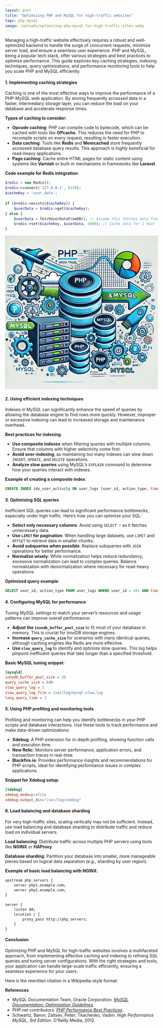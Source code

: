 ```yaml
---
layout: post
title: "Optimizing PHP and MySQL for high-traffic websites"
tags: php mysql
image: /uploads/optimizing-php-mysql-for-high-traffic-sites.webp
---
```

Managing a high-traffic website effectively requires a robust and well-optimized backend to handle the surge of concurrent requests, minimize server load, and ensure a seamless user experience. PHP and MySQL, being a popular tech stack, offer various strategies and best practices to optimize performance. This guide explores key caching strategies, indexing techniques, query optimizations, and performance monitoring tools to help you scale PHP and MySQL efficiently.

#### 1. Implementing caching strategies

Caching is one of the most effective ways to improve the performance of a PHP-MySQL web application. By storing frequently accessed data in a faster, intermediary storage layer, you can reduce the load on your database and accelerate response times.

**Types of caching to consider:**
- **Opcode caching**: PHP can compile code to bytecode, which can be cached with tools like **OPcache**. This reduces the need for PHP to recompile scripts on every request, resulting in faster execution.
- **Data caching**: Tools like **Redis** and **Memcached** store frequently accessed database query results. This approach is highly beneficial for read-heavy applications.
- **Page caching**: Cache entire HTML pages for static content using systems like **Varnish** or built-in mechanisms in frameworks like **Laravel**.

**Code example for Redis integration**:
```php
$redis = new Redis();
$redis->connect('127.0.0.1', 6379);
$cacheKey = 'user_data';

if ($redis->exists($cacheKey)) {
    $userData = $redis->get($cacheKey);
} else {
    $userData = fetchUserDataFromDB(); // Assume this fetches data from MySQL
    $redis->set($cacheKey, $userData, 3600); // Cache data for 1 hour
}
```

![optimizing-php-mysql-for-high-traffic-sites](/uploads/optimizing-php-mysql-for-high-traffic-sites.webp)

#### 2. Using efficient indexing techniques

Indexes in MySQL can significantly enhance the speed of queries by allowing the database engine to find rows more quickly. However, improper or excessive indexing can lead to increased storage and maintenance overhead.

**Best practices for indexing**:
- **Use composite indexes** when filtering queries with multiple columns. Ensure that columns with higher selectivity come first.
- **Avoid over-indexing**, as maintaining too many indexes can slow down `INSERT`, `UPDATE`, and `DELETE` operations.
- **Analyze slow queries** using MySQL’s `EXPLAIN` command to determine how your queries interact with indexes.

**Example of creating a composite index**:
```sql
CREATE INDEX idx_user_activity ON user_logs (user_id, action_type, timestamp);
```

#### 3. Optimizing SQL queries

Inefficient SQL queries can lead to significant performance bottlenecks, especially under high traffic. Here’s how you can optimize your SQL:

- **Select only necessary columns**: Avoid using `SELECT *` as it fetches unnecessary data.
- **Use `LIMIT` for pagination**: When handling large datasets, use `LIMIT` and `OFFSET` to retrieve data in smaller chunks.
- **Avoid subqueries when possible**: Replace subqueries with `JOIN` operations for better performance.
- **Normalize wisely**: While normalization helps reduce redundancy, excessive normalization can lead to complex queries. Balance normalization with denormalization where necessary for read-heavy operations.

**Optimized query example**:
```sql
SELECT user_id, action_type FROM user_logs WHERE user_id = 101 AND timestamp > '2024-01-01' LIMIT 50;
```

#### 4. Configuring MySQL for performance

Tuning MySQL settings to match your server’s resources and usage patterns can improve overall performance:

- **Adjust the `innodb_buffer_pool_size`** to fit most of your database in memory. This is crucial for InnoDB storage engines.
- **Increase `query_cache_size`** for scenarios with many identical queries, although caching engines like Redis are more effective.
- **Use `slow_query_log`** to identify and optimize slow queries. This log helps pinpoint inefficient queries that take longer than a specified threshold.

**Basic MySQL tuning snippet**:
```ini
[mysqld]
innodb_buffer_pool_size = 2G
query_cache_size = 64M
slow_query_log = 1
slow_query_log_file = /var/log/mysql-slow.log
long_query_time = 2
```

#### 5. Using PHP profiling and monitoring tools

Profiling and monitoring can help you identify bottlenecks in your PHP scripts and database interactions. Use these tools to track performance and make data-driven optimizations:

- **Xdebug**: A PHP extension for in-depth profiling, showing function calls and execution time.
- **New Relic**: Monitors server performance, application errors, and transaction traces in real-time.
- **Blackfire.io**: Provides performance insights and recommendations for PHP scripts, ideal for identifying performance issues in complex applications.

**Snippet for Xdebug setup**:
```ini
[xdebug]
xdebug.mode=profile
xdebug.output_dir="/var/log/xdebug"
```

#### 6. Load balancing and database sharding

For very high-traffic sites, scaling vertically may not be sufficient. Instead, use load balancing and database sharding to distribute traffic and reduce load on individual servers.

**Load balancing**: Distribute traffic across multiple PHP servers using tools like **NGINX** or **HAProxy**.

**Database sharding**: Partition your database into smaller, more manageable pieces based on logical data separation (e.g., sharding by user region).

**Example of basic load balancing with NGINX**:
```nginx
upstream php_servers {
    server php1.example.com;
    server php2.example.com;
}

server {
    listen 80;
    location / {
        proxy_pass http://php_servers;
    }
}
```

#### Conclusion

Optimizing PHP and MySQL for high-traffic websites involves a multifaceted approach, from implementing effective caching and indexing to refining SQL queries and tuning server configurations. With the right strategies and tools, your application can handle large-scale traffic efficiently, ensuring a seamless experience for your users.

Here is the rewritten citation in a Wikipedia-style format:

**References**

- MySQL Documentation Team, Oracle Corporation. *[MySQL Documentation: Optimization Guidelines](https://dev.mysql.com/doc/refman/8.0/en/optimization.html)*.
- PHP.net contributors. *[PHP Performance Best Practices](https://www.php.net/manual/en/intro.performance.php)*.
- Schwartz, Baron; Zaitsev, Peter; Tkachenko, Vadim. *High Performance MySQL, 3rd Edition*. O'Reilly Media, 2012.
